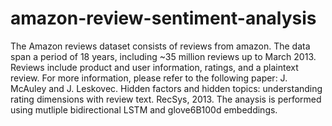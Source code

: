 # amazon-review-sentiment-analysis
The Amazon reviews dataset consists of reviews from amazon. The data span a period of 18 years, including ~35 million reviews up to March 2013. Reviews include product and user information, ratings, and a plaintext review. For more information, please refer to the following paper: J. McAuley and J. Leskovec. Hidden factors and hidden topics: understanding rating dimensions with review text. RecSys, 2013. The anaysis is performed using mutliple bidirectional LSTM and glove6B100d embeddings.
